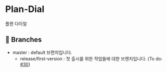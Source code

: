 # Plan-Dial
플랜 다이얼

## 🌿 Branches
+ master : default 브랜치입니다.    
  + release/first-version : 첫 출시를 위한 작업들에 대한 브랜치입니다. (To do: [#30](https://github.com/ProjectFRIDAY/Plan-Dial/issues/30))
